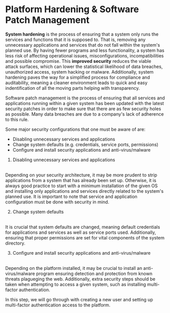 # Platform Hardening & Software Patch Management

**System hardening** is the process of ensuring that a system only runs the services and functions that it is supposed to. That is, removing any unnecessary applications and services that do not fall within the system's planned use. By having fewer programs and less functionality, a system has less risk of affecting operational issues, misconfigurations, incompatibilities and possible compromise. This **improved security** reduces the viable attack surfaces, which can lower the statistical likelihood of data breaches, unauthorized access, system hacking or malware. Additionally, system hardening paves the way for a simplified process for compliance and auditability, meaning a cleaner environment leads to quick and easy indentification of all the moving parts helping with transparency.

Software patch management is the process of ensuring that all services and applications running within a given system has been updated with the latest security patches in order to make sure that there are as few security holes as possible. Many data breaches are due to a company's lack of adherence to this rule.

Some major security configurations that one must be aware of are:
- Disabling unnecessary services and applications
- Change system defaults (e.g. credentials, service ports, permissions)
- Configure and install security applications and anti-virus/malware


1. Disabling unnecessary services and applications
<br/>
Depending on your security architecture, it may be more prudent to strip applications from a system that has already been set up. Otherwise, it is always good practice to start with a minimum installation of the given OS and installing only applications and services directly related to the system's planned use. It is important to note that service and application configuration must be done with security in mind.

2. Change system defaults
<br/>
It is crucial that system defaults are changed, meaning default credentials for applications and services as well as service ports used. Additionally, ensuring that proper permissions are set for vital components of the system directory.

3. Configure and install security applications and anti-virus/malware
<br/>
Depending on the platform installed, it may be crucial to install an anti-virus/malware program ensuring detection and protection from known threats plagueging the web. Additionally, extra security steps should be taken when attempting to access a given system, such as installing multi-factor authentication.

In this step, we will go through with creating a new user and setting up multi-factor authentication access to the platform.

